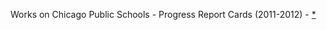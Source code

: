 Works on Chicago Public Schools - Progress Report Cards (2011-2012) - [*](https://gist.github.com/AftabHussain/74bb3aea1dd59c966b000fc56e717841)
